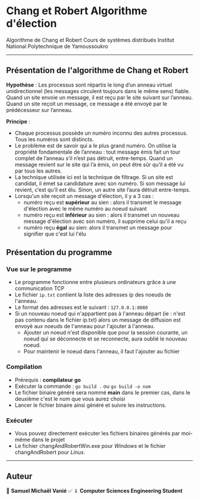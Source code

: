 # Chang et Robert Algorithme d'élection
Algorithme de Chang et Robert 
Cours de systèmes distribués Institut National Polytechnique de Yamoussoukro 

---

## Présentation de l'algorithme de Chang et Robert

**Hypothèse** : Les processus sont répartis le long d’un anneau virtuel unidirectionnel (les messages circulent toujours dans le même sens) fiable. Quand un site envoie un message, il est reçu par le site suivant sur l’anneau. Quand un site reçoit un message, ce message a été envoyé par le prédécesseur sur l’anneau.

**Principe** :
- Chaque processus possède un numéro inconnu des autres processus. Tous les numéros
sont distincts.
- Le problème est de savoir qui a le plus grand numéro. On utilise la propriété fondamentale de l’anneau : tout message émis fait un tour complet de l’anneau s’il n’est pas détruit, entre-temps. Quand un message revient sur le site qui l’a émis, on peut être sûr qu’il a été vu par tous les autres.
- La technique utilisée ici est la technique de filtrage. Si un site est candidat, il émet sa candidature avec son numéro. Si son message lui revient, c’est qu’il est élu. Sinon, un autre site l’aura détruit entre-temps.
- Lorsqu'un site reçoit un message d'élection, il y a 3 cas :
	-  numéro reçu est **supérieur** au sien : alors il transmet le message d'élection avec le même numéro au noeud suivant
	- numéro reçu est **inférieur** au sien : alors il transmet un nouveau message d'élection avec son numéro, il supprime celui qu'il a reçu
	- numéro reçu **égal** au sien: alors il transmet un message pour signifier que c'est lui l'élu


## Présentation du programme

### Vue sur le programme
- Le programme fonctionne entre plusieurs ordinateurs grâce à une communication TCP
- Le fichier ```ip.txt``` contient la liste des adresses ip des noeuds de l'anneau.
- Le format des adresses est le suivant : ```127.0.0.1:8080```
- Si un nouveau noeud qui n'appartient pas à l'anneau départ (ie : n'est pas contenu dans le fichier ip.txt) alors un message de diffusion est envoyé aux noeuds de l'anneau pour l'ajouter à l'anneau.
	- Ajouter un noeud n'est disponible que pour la session courante, un noeud qui se déconnecte et se reconnecte, aura oublié le nouveau noeud.
	- Pour maintenir le noeud dans l'anneau, il faut l'ajouter au fichier



### Compilation
- Prérequis : **compilateur go**
- Exécuter la commande : ```go build .```  ou ```go build -o nom```
- Le fichier binaire généré sera nommé **main** dans le premier cas, dans le deuxième c'est le nom que vous aurez choisi
- Lancer le fichier binaire ainsi généré et suivre les instructions.


### Exécuter
- Vous pouvez directement exécuter les fichiers binaires générés par moi-même dans le projet
- Le fichier changAndRobertWin.exe pour *Windows* et le fichier changAndRobert pour *Linux*.


---

## Auteur

💪 **Samuel Michaël Vanié** ✅
					⇓
**Computer Sciences Engineering Student**
